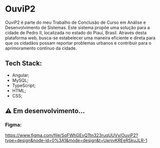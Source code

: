 # OuviP2

OuviP2 é parte do meu Trabalho de Conclusão de Curso em Análise e Desenvolvimento de Sistemas. Este sistema propõe uma solução para a cidade de Pedro II, localizada no estado do Piauí, Brasil. Através desta plataforma web, busca-se estabelecer uma maneira eficiente e direta para que os cidadãos possam reportar problemas urbanos e contribuir para o aprimoramento contínuo da cidade.

## Tech Stack:
- Angular;
- MySQL;
- TypeScript;
- HTML;
- CSS;

## ⚠️ Em desenvolvimento...

### Figma:
https://www.figma.com/file/SqFWhGEvQTtn323ruqUUVy/OuviP2?type=design&node-id=0%3A1&mode=design&t=UanjvKREeRSkuJLR-1
